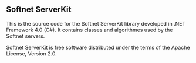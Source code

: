 ## Softnet ServerKit

This is the source code for the Softnet ServerKit library developed in .NET Framework 4.0 (C#). It contains classes and algorithmes used by the Softnet servers.  

Softnet ServerKit is free software distributed under the terms of the Apache License, Version 2.0.
